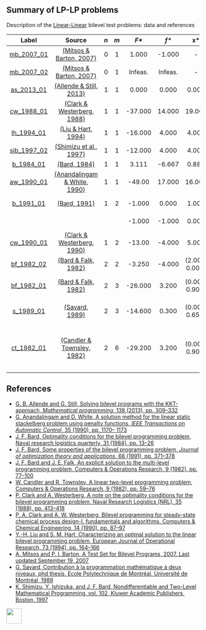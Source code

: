 ##  Summary of LP-LP problems

Description of the [Linear-Linear](LP-LP-problems) bilevel test problems: data and references

| Label                              | Source                                                      |  _n_  |  _m_  |   _F*_    |   _f*_  |       __x*__      |               __y*__             |
| :--------------------------------: |:-----------------------------------------------------------:|:-----:|:-----:|:---------:|:-------:|:-----------------:|:--------------------------------:|
| [mb_2007_01](LP-LP/mb_2007_01)     | [(Mitsos & Barton, 2007)][Mitsos & Barton, 2007]            |  0    |   1   |  1.000    | -1.000  | -                 | 1.000                            |
| [mb_2007_02](LP-LP/mb_2007_02)     | [(Mitsos & Barton, 2007)][Mitsos & Barton, 2007]            |  0    |   1   |  Infeas.  | Infeas. | -                 | -                                |
| [as_2013_01](LP-LP/as_2013_01)     | [(Allende & Still, 2013)][Allende & Still, 2013]            |  1    |   1   |  0.000    | 0.000   | 0.000             | 0.000                            |
| [cw_1988_01](LP-LP/cw_1988_01)     | [(Clark & Westerberg, 1988)][Clark & Westerberg, 1988]      |  1    |   1   |  -37.000  | 14.000  | 19.000            | 14.000                           |
| [lh_1994_01](LP-LP/lh_1994_01)     | [(Liu & Hart, 1994)][Liu & Hart, 1994]                      |  1    |   1   |  -16.000  | 4.000   | 4.000             | 4.000                            |
| [sib_1997_02](LP-LP/sib_1997_02)   | [(Shimizu et al., 1997)][Shimizu et al., 1997]              |  1    |   1   |  -12.000  | 4.000   | 4.000             | 4.000                            |
| [b_1984_01](LP-LP/b_1984_01)       | [(Bard, 1984)][Bard, 1984]                                  |  1    |   1   |  3.111    | -6.667  | 0.889             | 2.222                            |
| [aw_1990_01](LP-LP/aw_1990_01)     | [(Anandalingam & White, 1990)][Anandalingam & White, 1990]  |  1    |   1   |  -49.00   | 17.000  | 16.000            | 11.000                           |
| [b_1991_01](LP-LP/b_1991_01)       | [(Bard, 1991)][Bard, 1991]                                  |  1    |   2   |  -1.000   | 0.000   | 1.000             | (0.000, 0.000)                   |
|                                    |                                                             |       |       |  -1.000   | -1.000  | 0.000             | (0.000, 1.000)                   |
| [cw_1990_01](LP-LP/cw_1990_01)     | [(Clark & Westerberg, 1990)][Clark & Westerberg, 1990]      |  1    |   2   |  -13.00   | -4.000  | 5.000             | (4.000, 2.000)                   |
| [bf_1982_02](LP-LP/bf_1982_02)     | [(Bard & Falk, 1982)][Bard & Falk, 1982]                    |  2    |   2   |  -3.250   | -4.000  | (2.000, 0.000)    | (1.500, 0.000)                   |
| [bf_1982_01](LP-LP/bf_1982_01)     | [(Bard & Falk, 1982)][Bard & Falk, 1982]                    |  2    |   3   |  -26.000  | 3.200   | (0.000, 0.900)    | (0.000, 0.600, 0.400)            |
| [s_1989_01](LP-LP/s_1989_01)       | [(Savard, 1989)][Savard, 1989]                              |  2    |   3   |  -14.600  | 0.300   | (0.000, 0.650)    | (0.000, 0.300, 0.000)            |
| [ct_1982_01](LP-LP/ct_1982_01)     | [(Candler & Townsley, 1982)][Candler & Townsley, 1982]      |  2    |   6   |  -29.200  | 3.200   | (0.000, 0.900)    | (0.0, 0.6, 0.4, 0.0, 0.0, 0.0)   |

##  References

 - [G. B. Allende and G. Still, Solving bilevel programs with the KKT-approach, *Mathematical programming*, 138 (2013), pp. 309–332](https://doi.org/10.1007/s10107-012-0535-x)
 - [G. Anandalingam and D. White, A solution method for the linear static stackelberg problem using penalty functions, *IEEE Transactions on Automatic Control*, 35 (1990), pp. 1170– 1173](https://doi.org/10.1109/9.58565)
 - [J. F. Bard, Optimality conditions for the bilevel programming problem, Naval research logistics quarterly, 31 (1984), pp. 13–26](https://doi.org/10.1002/nav.3800310104)
 - [J. F. Bard, Some properties of the bilevel programming problem, *Journal of optimization theory and applications*, 68 (1991), pp. 371–378](https://doi.org/10.1007/BF00941574)
 - [J. F. Bard and J. E. Falk, An explicit solution to the multi-level programming problem, Computers & Operations Research, 9 (1982), pp. 77–100](https://doi.org/10.1016/0305-0548(82)90007-7)
 - [W. Candler and R. Townsley, A linear two-level programming problem, Computers & Operations Research, 9 (1982), pp. 59–76](https://doi.org/10.1016/0305-0548(82)90006-5)
 - [P. Clark and A. Westerberg, A note on the optimality conditions for the bilevel programming problem, Naval Research Logistics (NRL), 35 (1988), pp. 413–418](https://doi.org/10.1002/1520-6750(198810)35:5<413::AID-NAV3220350505>3.0.CO;2-6)
 - [P. A. Clark and A. W. Westerberg, Bilevel programming for steady-state chemical process design-I. fundamentals and algorithms, Computers & Chemical Engineering, 14 (1990), pp. 87–97](https://doi.org/10.1016/0098-1354(90)87007-C)
 - [Y.-H. Liu and S. M. Hart, Characterizing an optimal solution to the linear bilevel programming problem, European Journal of Operational Research, 73 (1994), pp. 164–166](https://doi.org/10.1016/0377-2217(94)90155-4)
 - [A. Mitsos and P. I. Barton, A Test Set for Bilevel Programs, 2007. Last updated September 19, 2007](https://www.researchgate.net/publication/228455291_A_test_set_for_bilevel_programs)
 - [G. Savard, Contribution à la programmation mathématique à deux niveaux, phd thesis, Ecole Polytechnique de Montréal, Université de Montréal, 1989](https://books.google.co.uk/books/about/Contribution_%C3%A0_la_programmation_math%C3%A9m.html?id=zz0VNAEACAAJ&redir_esc=y)
 - [K. Shimizu, Y. Ishizuka, and J. F. Bard, Nondifferentiable and Two-Level Mathematical Programming, vol. 102, Kluwer Academic Publishers, Boston, 1997](https://doi.org/10.1016/S0377-2217(97)00228-2)

[<img src="https://cdn1.iconfinder.com/data/icons/MetroStation-PNG/128/MB__home.png" width="40" height="40">](index "Back to homepage")

[Allende & Still, 2013]: https://doi.org/10.1007/s10107-012-0535-x
[Anandalingam & White, 1990]: https://doi.org/10.1109/9.58565
[Bard, 1984]: https://doi.org/10.1002/nav.3800310104
[Bard, 1991]: https://doi.org/10.1007/BF00941574
[Bard & Falk, 1982]: https://doi.org/10.1016/0305-0548(82)90007-7
[Candler & Townsley, 1982]: https://doi.org/10.1016/0305-0548(82)90006-5
[Clark & Westerberg, 1988]: https://doi.org/10.1002/1520-6750(198810)35:5<413::AID-NAV3220350505>3.0.CO;2-6
[Clark & Westerberg, 1990]: https://doi.org/10.1016/0098-1354(90)87007-C
[Liu & Hart, 1994]: https://doi.org/10.1016/0377-2217(94)90155-4
[Mitsos & Barton, 2007]: https://www.researchgate.net/publication/228455291_A_test_set_for_bilevel_programs
[Savard, 1989]: https://books.google.co.uk/books/about/Contribution_%C3%A0_la_programmation_math%C3%A9m.html?id=zz0VNAEACAAJ&redir_esc=y
[Shimizu et al., 1997]: https://doi.org/10.1016/S0377-2217(97)00228-2
